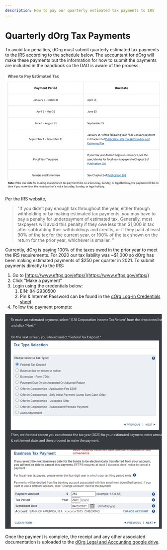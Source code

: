 ```yaml
---
description: How to pay our quarterly estimated tax payments to IRS
---
```


# Quarterly dOrg Tax Payments

To avoid tax penalties, dOrg must submit quarterly estimated tax payments to the IRS according to the schedule below. The accountant for dOrg will make these payments but the information for how to submit the payments are included in the handbook so the DAO is aware of the process.

![](../.gitbook/assets/image.png)

Per the IRS website,

> "If you didn’t pay enough tax throughout the year, either through withholding or by making estimated tax payments, you may have to pay a penalty for underpayment of estimated tax. Generally, most taxpayers will avoid this penalty if they owe less than $1,000 in tax after subtracting their withholdings and credits, or if they paid at least 90% of the tax for the current year, or 100% of the tax shown on the return for the prior year, whichever is smaller. "

Currently, dOrg is paying 100% of the taxes owed in the prior year to meet the IRS requirements. For 2020 our tax liability was \~$1,000 so dOrg has been making estimated payments of $250 per quarter in 2021. To submit payments directly to the IRS:

1. Go to [https://www.eftps.gov/eftps/](https://www.eftps.gov/eftps/)
2. Click "Make a payment"
3. Login using the credentials below:
   1. EIN: 84-2930500
   2. Pin & Internet Password can be found in the [dOrg Log-in Credentials sheet](https://docs.google.com/spreadsheets/d/18QXB9Ski8OxHRiELfxq8DcahYFhNnEKPEM20kRjeuYA/edit#gid=0)
4. Follow the payment prompts:

![](<../.gitbook/assets/dOrg estimated payments.png>)

Once the payment is complete, the receipt and any other associated documentation is uploaded to the [dOrg Legal and Accounting google drive](https://drive.google.com/drive/folders/1j6i0YZ\_sCy5g2zzCLJD3YfOscCpczWB3).
